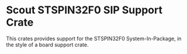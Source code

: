 # Scout STSPIN32F0 SIP Support Crate

This crates provides support for the STSPIN32F0 System-In-Package, in the style of a board support crate.